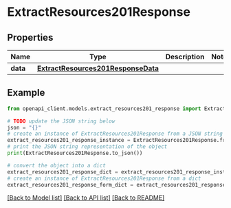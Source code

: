# ExtractResources201Response



## Properties

Name | Type | Description | Notes
------------ | ------------- | ------------- | -------------
**data** | [**ExtractResources201ResponseData**](ExtractResources201ResponseData.md) |  | 

## Example

```python
from openapi_client.models.extract_resources201_response import ExtractResources201Response

# TODO update the JSON string below
json = "{}"
# create an instance of ExtractResources201Response from a JSON string
extract_resources201_response_instance = ExtractResources201Response.from_json(json)
# print the JSON string representation of the object
print(ExtractResources201Response.to_json())

# convert the object into a dict
extract_resources201_response_dict = extract_resources201_response_instance.to_dict()
# create an instance of ExtractResources201Response from a dict
extract_resources201_response_form_dict = extract_resources201_response.from_dict(extract_resources201_response_dict)
```
[[Back to Model list]](../README.md#documentation-for-models) [[Back to API list]](../README.md#documentation-for-api-endpoints) [[Back to README]](../README.md)


